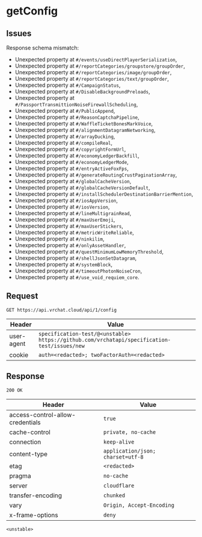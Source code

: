 # getConfig

## Issues
Response schema mismatch:
* Unexpected property at ``#/events/useDirectPlayerSerialization``,
* Unexpected property at ``#/reportCategories/groupstore/groupOrder``,
* Unexpected property at ``#/reportCategories/image/groupOrder``,
* Unexpected property at ``#/reportCategories/text/groupOrder``,
* Unexpected property at ``#/CampaignStatus``,
* Unexpected property at ``#/DisableBackgroundPreloads``,
* Unexpected property at ``#/PassportTransmittionNoiseFirewallScheduling``,
* Unexpected property at ``#/PublicAppend``,
* Unexpected property at ``#/ReasonCaptchaPipeline``,
* Unexpected property at ``#/WaffleTicketBonesMarkVoice``,
* Unexpected property at ``#/alignmentDatagramNetworking``,
* Unexpected property at ``#/arrayDucking``,
* Unexpected property at ``#/compileReal``,
* Unexpected property at ``#/copyrightFormUrl``,
* Unexpected property at ``#/economyLedgerBackfill``,
* Unexpected property at ``#/economyLedgerMode``,
* Unexpected property at ``#/entryActiveFoxFps``,
* Unexpected property at ``#/generateRoutingCrustPaginationArray``,
* Unexpected property at ``#/globalCacheVersion``,
* Unexpected property at ``#/globalCacheVersionDefault``,
* Unexpected property at ``#/installSchedulerDestinationBarrierMention``,
* Unexpected property at ``#/iosAppVersion``,
* Unexpected property at ``#/iosVersion``,
* Unexpected property at ``#/lineMultigrainRead``,
* Unexpected property at ``#/maxUserEmoji``,
* Unexpected property at ``#/maxUserStickers``,
* Unexpected property at ``#/metricWriteReliable``,
* Unexpected property at ``#/ninkilim``,
* Unexpected property at ``#/onlyAssetHandler``,
* Unexpected property at ``#/questMinimumLowMemoryThreshold``,
* Unexpected property at ``#/shellJsonSetDatagram``,
* Unexpected property at ``#/systemBlock``,
* Unexpected property at ``#/timeoutPhotonNoiseCron``,
* Unexpected property at ``#/use_void_requiem_core``.
## Request
`GET https://api.vrchat.cloud/api/1/config`

| Header | Value |
| ------ | ----- |
| user-agent | `specification-test/@<unstable> https://github.com/vrchatapi/specification-test/issues/new` |
| cookie | `auth=<redacted>; twoFactorAuth=<redacted>` |


## Response
`200 OK`

| Header | Value |
| ------ | ----- |
| access-control-allow-credentials | `true` |
| cache-control | `private, no-cache` |
| connection | `keep-alive` |
| content-type | `application/json; charset=utf-8` |
| etag | `<redacted>` |
| pragma | `no-cache` |
| server | `cloudflare` |
| transfer-encoding | `chunked` |
| vary | `Origin, Accept-Encoding` |
| x-frame-options | `deny` |

```jsonc
<unstable>
```
